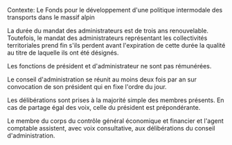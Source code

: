 Contexte: Le Fonds pour le développement d'une politique  intermodale des transports dans le massif alpin

La durée du mandat des administrateurs est de trois ans renouvelable. Toutefois, le mandat des administrateurs représentant les collectivités territoriales prend fin s'ils perdent avant l'expiration de cette durée la qualité au titre de laquelle ils ont été désignés.

Les fonctions de président et d'administrateur ne sont pas rémunérées.

Le conseil d'administration se réunit au moins deux fois par an sur convocation de son président qui en fixe l'ordre du jour.

Les délibérations sont prises à la majorité simple des membres présents. En cas de partage égal des voix, celle du président est prépondérante.

Le membre du corps du contrôle général économique et financier et l'agent comptable assistent, avec voix consultative, aux délibérations du conseil d'administration.